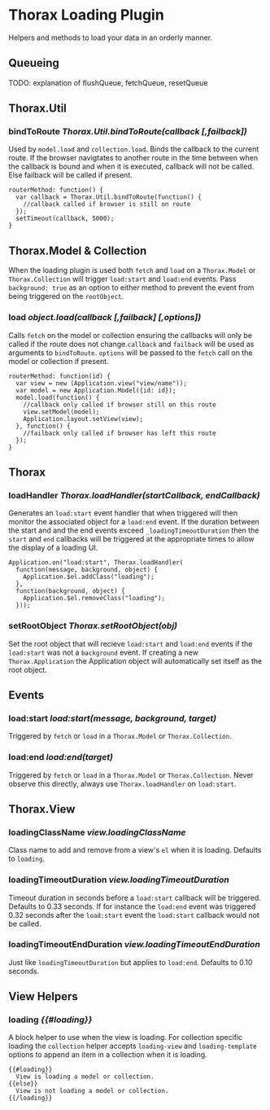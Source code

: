Thorax Loading Plugin
=====================

Helpers and methods to load your data in an orderly manner.

## Queueing

TODO: explanation of flushQueue, fetchQueue, resetQueue

## Thorax.Util

### bindToRoute *Thorax.Util.bindToRoute(callback [,failback])*

Used by `model.load` and `collection.load`. Binds the callback to the current route. If the browser navigtates to another route in the time between when the callback is bound and when it is executed, callback will not be called. Else failback will be called if present.

    routerMethod: function() {
      var callback = Thorax.Util.bindToRoute(function() {
        //callback called if browser is still on route
      });
      setTimeout(callback, 5000);
    }

## Thorax.Model & Collection

When the loading plugin is used both `fetch` and `load` on a `Thorax.Model` or `Thorax.Collection` will trigger `load:start` and `load:end` events. Pass `background: true` as an option to either method to prevent the event from being triggered on the `rootObject`.

### load *object.load(callback [,failback] [,options])*

Calls `fetch` on the model or collection ensuring the callbacks will only be called if the route does not change.`callback` and `failback` will be used as arguments to `bindToRoute`. `options` will be passed to the `fetch` call on the model or collection if present.

    routerMethod: function(id) {
      var view = new (Application.view("view/name"));
      var model = new Application.Model({id: id});
      model.load(function() {
        //callback only called if browser still on this route
        view.setModel(model);
        Application.layout.setView(view);
      }, function() {
        //failback only called if browser has left this route
      });
    }

## Thorax

### loadHandler *Thorax.loadHandler(startCallback, endCallback)*

Generates an `load:start` event handler that when triggered will then monitor the associated object for a `load:end` event. If the duration between the start and and the end events exceed `_loadingTimeoutDuration` then the `start` and `end` callbacks will be triggered at the appropriate times to allow the display of a loading UI.

    Application.on("load:start", Thorax.loadHandler(
      function(message, background, object) {
        Application.$el.addClass("loading");
      },
      function(background, object) {
        Application.$el.removeClass("loading");
      }));

### setRootObject *Thorax.setRootObject(obj)*

Set the root object that will recieve `load:start` and `load:end` events if the `load:start` was not a `background` event. If creating a new `Thorax.Application` the Application object will automatically set itself as the root object.

## Events

### load:start *load:start(message, background, target)*

Triggered by `fetch` or `load` in a `Thorax.Model` or `Thorax.Collection`.

### load:end *load:end(target)*

Triggered by `fetch` or `load` in a `Thorax.Model` or `Thorax.Collection`. Never observe this directly, always use `Thorax.loadHandler` on `load:start`.

## Thorax.View

### loadingClassName *view.loadingClassName*

Class name to add and remove from a view's `el` when it is loading. Defaults to `loading`.

### loadingTimeoutDuration *view.loadingTimeoutDuration*

Timeout duration in seconds before a `load:start` callback will be triggered. Defaults to 0.33 seconds. If for instance the `load:end` event was triggered 0.32 seconds after the `load:start` event the `load:start` callback would not be called.

### loadingTimeoutEndDuration *view.loadingTimeoutEndDuration*

Just like `loadingTimeoutDuration` but applies to `load:end`. Defaults to 0.10 seconds.

## View Helpers

### loading *{{#loading}}*

A block helper to use when the view is loading. For collection specific loading the `collection` helper accepts `loading-view` and `loading-template` options to append an item in a collection when it is loading.

    {{#loading}}
      View is loading a model or collection.
    {{else}}
      View is not loading a model or collection.
    {{/loading}}


